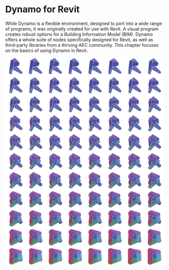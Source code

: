 # Dynamo for Revit

While Dynamo is a flexible environment, designed to port into a wide range of programs, it was originally created for use with Revit. A visual program creates robust options for a Building Information Model (BIM). Dynamo offers a whole suite of nodes specifically designed for Revit, as well as third-party libraries from a thriving AEC community. This chapter focuses on the basics of using Dynamo in Revit.

![](images/DynamoforRevit-01.jpg)
